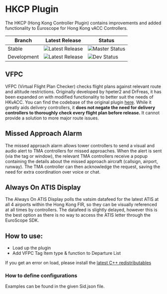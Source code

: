 # HKCP Plugin
The HKCP (Hong Kong Controller Plugin) contains improvements and added functionality to Euroscope for Hong Kong vACC Controllers.

| Branch  | Latest Release | Status |
|---|---|---|
| Stable | ![Latest Release](https://img.shields.io/github/v/release/vatsimhk/HKCP) | ![Master Status](https://github.com/vatsimhk/HKCP/actions/workflows/build.yml/badge.svg?branch=master) |
| Development | ![Latest Release](https://img.shields.io/github/v/release/vatsimhk/HKCP?include_prereleases) | ![Dev Status](https://github.com/vatsimhk/HKCP/actions/workflows/build.yml/badge.svg?branch=dev) |

## VFPC
VFPC (Virtual Flight Plan Checker) checks flight plans against relevant route and altitude restrictions. 
Originally developed by hpeter2 and DrFreas, it has been expanded on with modified functionality to better suit the needs of HKvACC. You can find the codebase of the original plugin [here](https://github.com/hpeter2/VFPC). While it greatly aids delivery controllers, it **does not negate the need for delivery controllers to thoroughly check every flight plan before release.** It cannot provide a solution to more major route issues.

## Missed Approach Alarm
The missed approach alarm allows tower controllers to send a visual and audio alert to TMA controllers for missed approaches. When the alert is sent (via the tag or window), the relevant TMA controllers receive a popup containing the details about the missed approach aircraft (callsign, airport, runway). The TMA controller can then acknowledge the request, saving the need for extra coordination over voice or chat.

## Always On ATIS Display
The Always On ATIS Display polls the vatsim datafeed for the latest ATIS at all 4 airports within the Hong Kong FIR, so they can be visually referenced at all times by controllers. The datafeed is slightly delayed, however this is the best option as there is no way to access the ATIS letter through the EuroScope SDK.

## How to use:
- Load up the plugin
- Add VFPC Tag Item type & function to Departure List

If you get an error on load, please install the [latest C++ redistributables](https://aka.ms/vs/17/release/vc_redist.x86.exe)

### How to define configurations
Examples can be found in the given Sid.json file.
